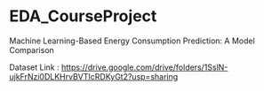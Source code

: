 # EDA_CourseProject
Machine Learning-Based Energy Consumption Prediction: A Model Comparison

Dataset Link : https://drive.google.com/drive/folders/1SslN-ujkFrNzi0DLKHrvBVTIcRDKyGt2?usp=sharing
